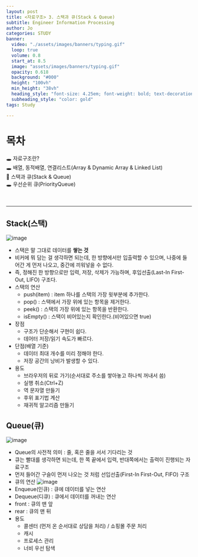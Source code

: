 ```yaml
---
layout: post
title: <자료구조> 3. 스택과 큐(Stack & Queue)
subtitle: Engineer Information Processing
author: Jo
categories: STUDY
banner:
  video: "./assets/images/banners/typing.gif"
  loop: true
  volume: 0.8
  start_at: 8.5
  image: "assets/images/banners/typing.gif"
  opacity: 0.618
  background: "#000"
  height: "100vh"
  min_height: "38vh"
  heading_style: "font-size: 4.25em; font-weight: bold; text-decoration: underline"
  subheading_style: "color: gold"
tags: Study

---
```


# 목차
🕳 자료구조란? <br>
🕳 배열, 동적배열, 연결리스트(Array & Dynamic Array & Linked List) <br>
📌 스택과 큐(Stack & Queue) <br>
🕳 우선순위 큐(PriorityQueue) <br>

<br>
<hr>



## Stack(스택)
![image](https://github.com/CheeseYoung/Cheeseyoung.github.io/assets/132384527/bc433e31-9690-4a8e-9f91-24d0a0c6a16b)
- 스택은 말 그대로 데이터를 <b>쌓는 것</b>
- 비커에 뭐 담는 걸 생각하면 되는데, 한 방향에서만 입출력할 수 있으며, 나중에 들어간 게 먼저 나오고, 중간에 끼워넣을 수 없다.
- 즉, 정해진 한 방향으로만 입력, 저장, 삭제가 가능하며, 후입선출(Last-In First-Out, LIFO) 구조다.  
- 스택의 연산
  - push(item)
    : item 하나를 스택의 가장 윗부분에 추가한다.
  - pop()
    : 스택에서 가장 위에 있는 항목을 제거한다.
  - peek()
    : 스택의 가장 위에 있는 항목을 반환한다.
  - isEmpty()
    : 스택이 비어있는지 확인한다.(비어있으면 true)
- 장점
  - 구조가 단순해서 구현이 쉽다.
  - 데어터 저장/읽기 속도가 빠르다.
- 단점(배열 기준)
  - 데이터 최대 개수를 미리 정해야 한다.
  - 저장 공간의 낭비가 발생할 수 있다.
- 용도
  - 브라우저의 뒤로 가기(순서대로 주소를 쌓아놓고 하나씩 꺼내서 씀)
  - 실행 취소(Ctrl+Z)
  - 역 문자열 만들기
  - 후위 표기법 계산
  - 재귀적 알고리즘 만들기

    
## Queue(큐)
![image](https://github.com/CheeseYoung/Cheeseyoung.github.io/assets/132384527/8599647f-47f9-48e1-9317-aff45dfdab2a)
- Queue의 사전적 의미 : 줄, 혹은 줄을 서서 기다리는 것
- 큐는 빨대를 생각하면 되는데, 한 쪽 끝에서 입력, 반대쪽에서는 출력이 진행되는 자료구조
- 먼저 들어간 구슬이 먼저 나오는 것 처럼 선입선출(First-In First-Out, FIFO) 구조
- 큐의 연산
 ![image](https://github.com/CheeseYoung/Cheeseyoung.github.io/assets/132384527/ebf99ba6-22e1-46a9-9881-f38b68a16f95)
 - Enqueue(인큐) : 큐에 데이터를 넣는 연산
 - Dequeue(디큐) : 큐에서 데이터를 꺼내는 연산
 - front : 큐의 맨 앞
 - rear : 큐의 맨 뒤
- 용도
  - 콜센터 (먼저 온 순서대로 상담을 처리) / 쇼핑몰 주문 처리
  - 캐시
  - 프로세스 관리
  - 너비 우선 탐색












